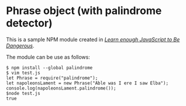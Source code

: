 # Phrase object (with palindrome detector)

This is a sample NPM module created in [*Learn enough JavaScript to Be Dangerous*](https://www.learnenough.com/javascript-tutorial).

The module can be use as follows:

```
$ npm install --global palindrome
$ vim test.js
let Phrase = require("palindrome");
let napoleonsLament = new Phrase("Able was I ere I saw Elba");
console.log(napoleonsLament.palindrome());
$node test.js
true 
```